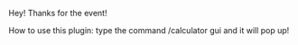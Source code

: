 Hey! Thanks for the event!

How to use this plugin:
type the command /calculator gui and it will pop up!
